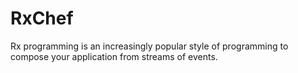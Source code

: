 # RxChef

Rx programming is an increasingly popular style of programming to compose your application
from streams of events.
